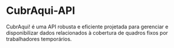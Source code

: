 # CubrAqui-API
CubrAqui! é uma API robusta e eficiente projetada para gerenciar e disponibilizar dados relacionados à cobertura de quadros fixos por trabalhadores temporários. 
